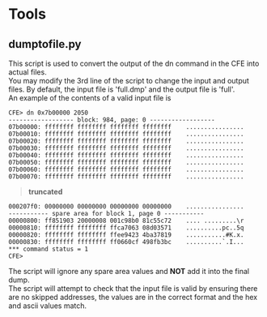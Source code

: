 # Tools
## dumptofile.py
This script is used to convert the output of the dn command in the CFE into actual files.  
You may modify the 3rd line of the script to change the input and output files. By default, the input file is 'full.dmp' and the output file is 'full'.  
An example of the contents of a valid input file is
```
CFE> dn 0x7b00000 2050
------------------ block: 984, page: 0 ------------------
07b00000: ffffffff ffffffff ffffffff ffffffff    ................
07b00010: ffffffff ffffffff ffffffff ffffffff    ................
07b00020: ffffffff ffffffff ffffffff ffffffff    ................
07b00030: ffffffff ffffffff ffffffff ffffffff    ................
07b00040: ffffffff ffffffff ffffffff ffffffff    ................
07b00050: ffffffff ffffffff ffffffff ffffffff    ................
07b00060: ffffffff ffffffff ffffffff ffffffff    ................
07b00070: ffffffff ffffffff ffffffff ffffffff    ................
```
>**truncated**
```
000207f0: 00000000 00000000 00000000 00000000    ................
----------- spare area for block 1, page 0 -----------
00000800: ff851903 20000008 001c98b0 81c55c72    .... .........\r
00000810: ffffffff ffffffff ffca7063 08d03571    ..........pc..5q
00000820: ffffffff ffffffff ffee9423 4ba37819    ...........#K.x.
00000830: ffffffff ffffffff ff0660cf 498fb3bc    ..........`.I...
*** command status = 1
CFE> 
```
The script will ignore any spare area values and **NOT** add it into the final dump.  
The script will attempt to check that the input file is valid by ensuring there are no skipped addresses, the values are in the correct format and the hex and ascii values match.  